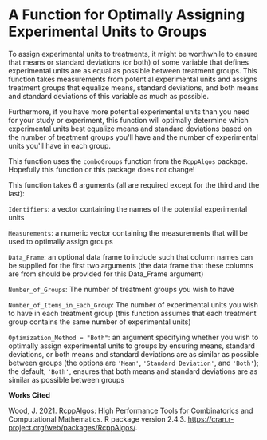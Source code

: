 
# A Function for Optimally Assigning Experimental Units to Groups

To assign experimental units to treatments, it might be worthwhile to ensure that means or standard deviations (or both) of some variable that defines experimental units are as equal as possible between treatment groups. This function takes measurements from potential experimental units and assigns treatment groups that equalize means, standard deviations, and both means and standard deviations of this variable as much as possible.

Furthermore, if you have more potential experimental units than you need for your study or experiment, this function will optimally determine which experimental units best equalize means and standard deviations based on the number of treatment groups you'll have and the number of experimental units you'll have in each group.

This function uses the `comboGroups` function from the `RcppAlgos` package. Hopefully this function or this package does not change!

This function takes 6 arguments (all are required except for the third and the last):

`Identifiers`: a vector containing the names of the potential experimental units

`Measurements`: a numeric vector containing the measurements that will be used to optimally assign groups

`Data_Frame`: an optional data frame to include such that column names can be supplied for the first two arguments (the data frame that these columns are from should be provided for this Data_Frame argument)

`Number_of_Groups`: The number of treatment groups you wish to have

`Number_of_Items_in_Each_Group`: The number of experimental units you wish to have in each treatment group (this function assumes that each treatment group contains the same number of experimental units)

`Optimization_Method = "Both"`: an argument specifying whether you wish to optimally assign experimental units to groups by ensuring means, standard deviations, or both means and standard deviations are as similar as possible between groups (the options are `'Mean'`, `'Standard Deviation'`, and `'Both'`); the default, `'Both'`, ensures that both means and standard deviations are as similar as possible between groups

<b>Works Cited</b>

Wood, J. 2021. RcppAlgos: High Performance Tools for Combinatorics and Computational Mathematics. R package version 2.4.3. <https://cran.r-project.org/web/packages/RcppAlgos/>.
